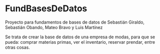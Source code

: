 # FundBasesDeDatos
Proyecto para fundamentos de bases de datos de Sebastián Giraldo, Sebastián Obando, Mateo Bravo y Luis Martínez

Se trata de crear la base de datos de una empresa de modas, para que se pueda: comprar materias primas, ver el inventario, reservar prendar, entre otras cosas.
